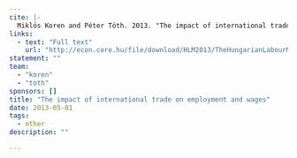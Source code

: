 ```yaml
---
cite: |-
  Miklós Koren and Péter Tóth. 2013. "The impact of international trade on employment and wages"
links:
  - text: "Full text"
    url: "http://econ.core.hu/file/download/HLM2013/TheHungarianLabourMarket_2013_InFocusII.pdf"
statement: ""
team:
  - "koren"
  - "toth"
sponsors: []
title: "The impact of international trade on employment and wages"
date: 2013-05-01
tags:
  - other
description: ""

---
```



